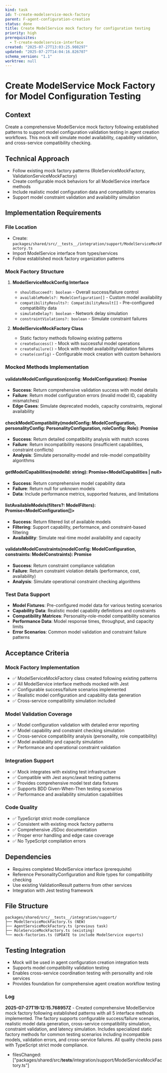 ```yaml
---
kind: task
id: T-create-modelservice-mock-factory
parent: F-agent-configuration-creation
status: done
title: Create ModelService mock factory for configuration testing
priority: high
prerequisites:
  - T-create-modelservice-interface
created: "2025-07-27T13:03:25.908297"
updated: "2025-07-27T14:04:16.826707"
schema_version: "1.1"
worktree: null
---
```


# Create ModelService Mock Factory for Model Configuration Testing

## Context

Create a comprehensive ModelService mock factory following established patterns to support model configuration validation testing in agent creation workflows. This mock will simulate model availability, capability validation, and cross-service compatibility checking.

## Technical Approach

- Follow existing mock factory patterns (RoleServiceMockFactory, ValidationServiceMockFactory)
- Create configurable mock behaviors for all ModelService interface methods
- Include realistic model configuration data and compatibility scenarios
- Support model constraint validation and availability simulation

## Implementation Requirements

### File Location

- Create: `packages/shared/src/__tests__/integration/support/ModelServiceMockFactory.ts`
- Import ModelService interface from types/services
- Follow established mock factory organization patterns

### Mock Factory Structure

1. **ModelServiceMockConfig Interface**
   - `shouldSucceed?: boolean` - Overall success/failure control
   - `availableModels?: ModelConfiguration[]` - Custom model availability
   - `compatibilityResults?: CompatibilityResult[]` - Pre-configured compatibility data
   - `simulateDelay?: boolean` - Network delay simulation
   - `constraintViolations?: boolean` - Simulate constraint failures

2. **ModelServiceMockFactory Class**
   - Static factory methods following existing patterns
   - `createSuccess()` - Mock with successful model operations
   - `createFailure()` - Mock with model availability/validation failures
   - `create(config)` - Configurable mock creation with custom behaviors

### Mocked Methods Implementation

#### validateModelConfiguration(config: ModelConfiguration): Promise<ValidationResult>

- **Success**: Return comprehensive validation success with model details
- **Failure**: Return model configuration errors (invalid model ID, capability mismatches)
- **Edge Cases**: Simulate deprecated models, capacity constraints, regional availability

#### checkModelCompatibility(modelConfig: ModelConfiguration, personalityConfig: PersonalityConfiguration, roleConfig: Role): Promise<CompatibilityResult>

- **Success**: Return detailed compatibility analysis with match scores
- **Failure**: Return incompatibility reasons (insufficient capabilities, constraint conflicts)
- **Analysis**: Simulate personality-model and role-model compatibility algorithms

#### getModelCapabilities(modelId: string): Promise<ModelCapabilities | null>

- **Success**: Return comprehensive model capability data
- **Failure**: Return null for unknown models
- **Data**: Include performance metrics, supported features, and limitations

#### listAvailableModels(filters?: ModelFilters): Promise<ModelConfiguration[]>

- **Success**: Return filtered list of available models
- **Filtering**: Support capability, performance, and constraint-based filtering
- **Availability**: Simulate real-time model availability and capacity

#### validateModelConstraints(modelConfig: ModelConfiguration, constraints: ModelConstraints): Promise<ValidationResult>

- **Success**: Return constraint compliance validation
- **Failure**: Return constraint violation details (performance, cost, availability)
- **Analysis**: Simulate operational constraint checking algorithms

### Test Data Support

- **Model Fixtures**: Pre-configured model data for various testing scenarios
- **Capability Data**: Realistic model capability definitions and constraints
- **Compatibility Matrices**: Personality-role-model compatibility scenarios
- **Performance Data**: Model response times, throughput, and capacity limits
- **Error Scenarios**: Common model validation and constraint failure patterns

## Acceptance Criteria

### Mock Factory Implementation

- ✅ ModelServiceMockFactory class created following existing patterns
- ✅ All ModelService interface methods mocked with Jest
- ✅ Configurable success/failure scenarios implemented
- ✅ Realistic model configuration and capability data generation
- ✅ Cross-service compatibility simulation included

### Model Validation Coverage

- ✅ Model configuration validation with detailed error reporting
- ✅ Model capability and constraint checking simulation
- ✅ Cross-service compatibility analysis (personality, role compatibility)
- ✅ Model availability and capacity simulation
- ✅ Performance and operational constraint validation

### Integration Support

- ✅ Mock integrates with existing test infrastructure
- ✅ Compatible with Jest async/await testing patterns
- ✅ Provides comprehensive model test data fixtures
- ✅ Supports BDD Given-When-Then testing scenarios
- ✅ Performance and availability simulation capabilities

### Code Quality

- ✅ TypeScript strict mode compliance
- ✅ Consistent with existing mock factory patterns
- ✅ Comprehensive JSDoc documentation
- ✅ Proper error handling and edge case coverage
- ✅ No TypeScript compilation errors

## Dependencies

- Requires completed ModelService interface (prerequisite)
- Reference PersonalityConfiguration and Role types for compatibility checking
- Use existing ValidationResult patterns from other services
- Integration with Jest testing framework

## File Structure

```
packages/shared/src/__tests__/integration/support/
├── ModelServiceMockFactory.ts (NEW)
├── AgentServiceMockFactory.ts (previous task)
├── RoleServiceMockFactory.ts (existing)
└── mock-factories.ts (UPDATE to include ModelService exports)
```

## Testing Integration

- Mock will be used in agent configuration creation integration tests
- Supports model compatibility validation testing
- Enables cross-service coordination testing with personality and role services
- Provides foundation for comprehensive agent creation workflow testing

### Log

**2025-07-27T19:12:15.768957Z** - Created comprehensive ModelService mock factory following established patterns with all 5 interface methods implemented. The factory supports configurable success/failure scenarios, realistic model data generation, cross-service compatibility simulation, constraint validation, and latency simulation. Includes specialized static factory methods for common testing scenarios including incompatible models, validation errors, and cross-service failures. All quality checks pass with TypeScript strict mode compliance.

- filesChanged: ["packages/shared/src/__tests__/integration/support/ModelServiceMockFactory.ts"]
